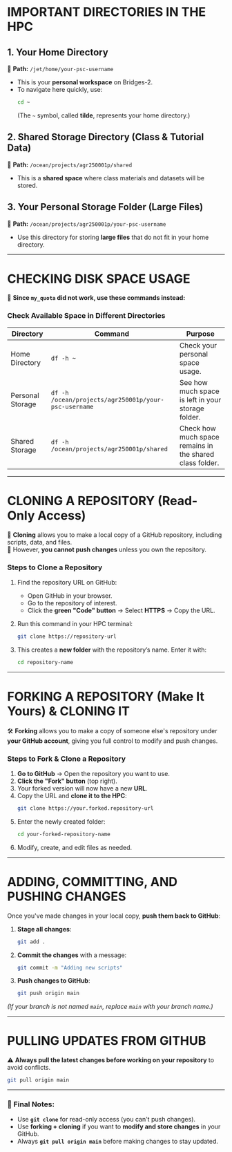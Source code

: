 # IMPORTANT DIRECTORIES IN THE HPC

## 1. Your Home Directory
📌 **Path:** `/jet/home/your-psc-username`
- This is your **personal workspace** on Bridges-2.
- To navigate here quickly, use:
  ```bash
  cd ~
  ```
  (The `~` symbol, called **tilde**, represents your home directory.)

## 2. Shared Storage Directory (Class & Tutorial Data)
📌 **Path:** `/ocean/projects/agr250001p/shared`
- This is a **shared space** where class materials and datasets will be stored.

## 3. Your Personal Storage Folder (Large Files)
📌 **Path:** `/ocean/projects/agr250001p/your-psc-username`
- Use this directory for storing **large files** that do not fit in your home directory.

---

# CHECKING DISK SPACE USAGE
🚀 **Since `my_quota` did not work, use these commands instead:**  

### Check Available Space in Different Directories
| **Directory**          | **Command**                                      | **Purpose** |
|------------------------|--------------------------------------------------|------------|
| Home Directory         | `df -h ~`                                        | Check your personal space usage. |
| Personal Storage       | `df -h /ocean/projects/agr250001p/your-psc-username` | See how much space is left in your storage folder. |
| Shared Storage         | `df -h /ocean/projects/agr250001p/shared`        | Check how much space remains in the shared class folder. |

---

# CLONING A REPOSITORY (Read-Only Access)
🔹 **Cloning** allows you to make a local copy of a GitHub repository, including scripts, data, and files.  
🔹 However, **you cannot push changes** unless you own the repository.  

### Steps to Clone a Repository
1. Find the repository URL on GitHub:
   - Open GitHub in your browser.
   - Go to the repository of interest.
   - Click the **green "Code" button** → Select **HTTPS** → Copy the URL.

2. Run this command in your HPC terminal:
   ```bash
   git clone https://repository-url
   ```
3. This creates a **new folder** with the repository’s name. Enter it with:
   ```bash
   cd repository-name
   ```

---

# FORKING A REPOSITORY (Make It Yours) & CLONING IT
🛠️ **Forking** allows you to make a copy of someone else's repository under **your GitHub account**, giving you full control to modify and push changes.

### Steps to Fork & Clone a Repository
1. **Go to GitHub** → Open the repository you want to use.
2. **Click the "Fork" button** (top right).
3. Your forked version will now have a new **URL**.
4. Copy the URL and **clone it to the HPC**:
   ```bash
   git clone https://your.forked.repository-url
   ```
5. Enter the newly created folder:
   ```bash
   cd your-forked-repository-name
   ```
6. Modify, create, and edit files as needed.

---

# ADDING, COMMITTING, AND PUSHING CHANGES
Once you've made changes in your local copy, **push them back to GitHub**:

1. **Stage all changes**:  
   ```bash
   git add .
   ```
2. **Commit the changes** with a message:  
   ```bash
   git commit -m "Adding new scripts"
   ```
3. **Push changes to GitHub**:  
   ```bash
   git push origin main
   ```
*(If your branch is not named `main`, replace `main` with your branch name.)*

---

# PULLING UPDATES FROM GITHUB
⚠️ **Always pull the latest changes before working on your repository** to avoid conflicts.  
```bash
git pull origin main
```

---

### 🚀 Final Notes:
- Use **`git clone`** for read-only access (you can't push changes).
- Use **forking + cloning** if you want to **modify and store changes** in your GitHub.
- Always **`git pull origin main`** before making changes to stay updated.
